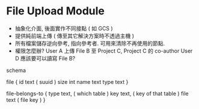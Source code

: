 # File Upload Module

 - 抽象化介面, 後面實作不同接點 ( 如 GCS )
 - 提供純前端上傳 ( 傳至其它解決方案時不透過主機 )
 - 所有檔案儲存逆向參考, 指向參考者. 可用來清除不再使用的節點.
 - 權限怎麼辦? User A 上傳 File B 至 Project C, Project C 的 co-author User D 應該要可以讀寫 File B?

schema

file {
  id text ( suuid )
  size int
  name text
  type text
}

file-belongs-to {
  type text, ( which table )
  key text,  ( key of that table )
  file text  ( file key )
}
